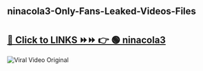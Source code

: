 
 ## ninacola3-Only-Fans-Leaked-Videos-Files

# <h2><a href="https://mediaupload.pro?ninacola3">🔗 Click to LINKS ⏩⏩ 👉 🟢 ninacola3 </a></h2>

<a href="https://mediaupload.pro?ninacola3" rel="nofollow" data-target="animated-image.originalLink"><img src="https://i.ibb.co.com/xMMVF88/686577567.gif" alt="Viral Video Original" style="max-width: 100%; display: inline-block;" data-target="animated-image.originalImage"></a>